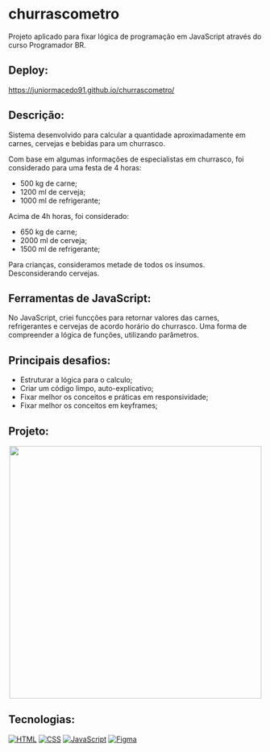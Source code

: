# churrascometro
Projeto aplicado para fixar lógica de programação em JavaScript através do curso Programador BR.

## Deploy:
https://juniormacedo91.github.io/churrascometro/

## Descrição:
Sistema desenvolvido para calcular a quantidade aproximadamente em carnes, cervejas e bebidas para um churrasco.

Com base em algumas informações de especialistas em churrasco, foi considerado para uma festa de 4 horas:
- 500 kg de carne;
- 1200 ml de cerveja;
- 1000 ml de refrigerante;

Acima de 4h horas, foi considerado:
- 650 kg de carne;
- 2000 ml de cerveja;
- 1500 ml de refrigerante;

Para crianças, consideramos metade de todos os insumos. Desconsiderando cervejas.

## Ferramentas de JavaScript:

No JavaScript, criei funcções para retornar valores das carnes, refrigerantes e cervejas de acordo horário do churrasco.
Uma forma de compreender a lógica de funções, utilizando parâmetros.

## Principais desafios:

- Estruturar a lógica para o calculo;
- Criar um código limpo, auto-explicativo;
- Fixar melhor os conceitos e práticas em responsividade;
- Fixar melhor os conceitos em keyframes;

## Projeto:

<p align="center">
  <img src="todolist.gif" width="500px">
</p>

## Tecnologias:

[![HTML](https://img.shields.io/badge/HTML-red?style=for-the-badge&logo=HTML5&labelColor=black)](https://github.com/JuniorMacedo91)
[![CSS](https://img.shields.io/badge/CSS3-blue?style=for-the-badge&logo=CSS3&labelColor=black)](https://github.com/JuniorMacedo91)
[![JavaScript](https://img.shields.io/badge/javascript-yellow?style=for-the-badge&logo=javascript&labelColor=black)](https://github.com/JuniorMacedo91)
[![Figma](https://img.shields.io/badge/figma-teal?style=for-the-badge&logo=figma&labelColor=black)](https://github.com/JuniorMacedo91)

